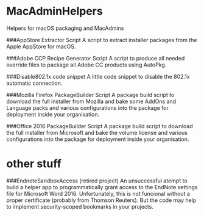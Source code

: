 # MacAdminHelpers
Helpers for macOS packaging and MacAdmins

###AppStore Extractor Script
A script to extract installer packages from the Apple AppStore for macOS.

###Adobe CCP Recipe Generator Script
A script to produce all needed override files to package all Adobe CC products using AutoPkg.

###Disable802.1x code snippet
A little code snippet to disable the 802.1x automatic connection.

###Mozilla Firefox PackageBuilder Script
A package build script to download the full installer from Mozilla and bake some AddOns and Language packs and various configurations into the package for deployment inside your organisation.

###Office 2016 PackageBuilder Script
A package build script to download the full installer from Microsoft and bake the volume license and various configurations into the package for deployment inside your organisation.


# other stuff

###EndnoteSandboxAccess (retired project)
An unsuccessful atempt to build a helper app to programmatically grant access to the EndNote settings file for Microsoft Word 2016. Unfortunately, this is not funcional without a proper certificate (probably from Thomson Reuters). But the code may help to implement security-scoped bookmarks in your projects.
